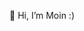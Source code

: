 👋 Hi, I’m Moin :)

<!---
helabytes/helabytes is a ✨ special ✨ repository because its `README.md` (this file) appears on your GitHub profile.
You can click the Preview link to take a look at your changes.
--->
